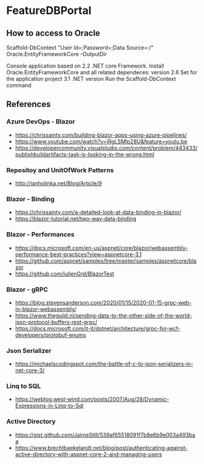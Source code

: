# FeatureDBPortal

## How to access to Oracle 

 Scaffold-DbContext "User Id=<userid>;Password=<password>;Data Source=<host>:<port>/<servicename>" Oracle.EntityFrameworkCore -OutputDir <outputdir>
 
Console application based on 2.2 .NET core Framework. 
Install Oracle.EntityFrameworkCore and all related dependeces: version 2.6
Set for the application project 3.1 .NET version
Run the Scaffold-DbContext command


## References

### Azure DevOps - Blazor

- <https://chrissainty.com/building-blazor-apps-using-azure-pipelines/>
- <https://www.youtube.com/watch?v=jRgLSMlp28U&feature=youtu.be>
- <https://developercommunity.visualstudio.com/content/problem/443433/publishbuildartifacts-task-is-looking-in-the-wrong.html>

### Repositoy and UnitOfWork Patterns

- <http://janholinka.net/Blog/Article/9>

### Blazor - Binding

- <https://chrissainty.com/a-detailed-look-at-data-binding-in-blazor/>
- <https://blazor-tutorial.net/two-way-data-binding>

### Blazor - Performances

- <https://docs.microsoft.com/en-us/aspnet/core/blazor/webassembly-performance-best-practices?view=aspnetcore-3.1>
- <https://github.com/aspnet/samples/tree/master/samples/aspnetcore/blazor>
- <https://github.com/julienGrd/BlazorTest>

### Blazor - gRPC

- <https://blog.stevensanderson.com/2020/01/15/2020-01-15-grpc-web-in-blazor-webassembly/>
- <https://www.theguild.nl/sending-data-to-the-other-side-of-the-world-json-protocol-buffers-rest-grpc/>
- <https://docs.microsoft.com/it-it/dotnet/architecture/grpc-for-wcf-developers/protobuf-enums>

### Json Serializer

- <https://michaelscodingspot.com/the-battle-of-c-to-json-serializers-in-net-core-3/>

### Linq to SQL

- <https://weblog.west-wind.com/posts/2007/Aug/28/Dynamic-Expressions-in-Linq-to-Sql>

### Active Directory

- <https://gist.github.com/JaimeStill/539af65518091f7b8e6b9e003a493baa>
- <https://www.brechtbaekelandt.net/blog/post/authenticating-against-active-directory-with-aspnet-core-2-and-managing-users>